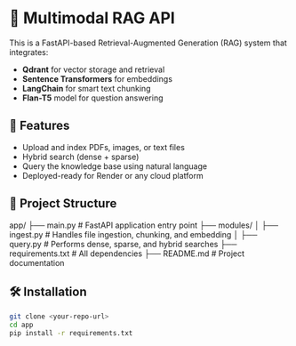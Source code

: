 # 🧠 Multimodal RAG API

This is a FastAPI-based Retrieval-Augmented Generation (RAG) system that integrates:
- **Qdrant** for vector storage and retrieval
- **Sentence Transformers** for embeddings
- **LangChain** for smart text chunking
- **Flan-T5** model for question answering

## 🚀 Features
- Upload and index PDFs, images, or text files
- Hybrid search (dense + sparse)
- Query the knowledge base using natural language
- Deployed-ready for Render or any cloud platform

## 🧩 Project Structure
app/
├── main.py              # FastAPI application entry point
├── modules/
│   ├── ingest.py        # Handles file ingestion, chunking, and embedding
│   ├── query.py         # Performs dense, sparse, and hybrid searches
├── requirements.txt     # All dependencies
├── README.md            # Project documentation

## 🛠 Installation
```bash
git clone <your-repo-url>
cd app
pip install -r requirements.txt
